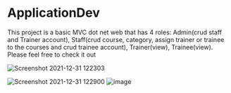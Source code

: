 # ApplicationDev
This project is a basic MVC dot net web that has 4 roles: Admin(crud staff and Trainer account), Staff(crud course, category, assign trainer or trainee to the courses and crud trainee account), Trainer(view), Trainee(view).  Please feel free to check it out

![Screenshot 2021-12-31 122303](https://user-images.githubusercontent.com/58348789/147805106-e306f57d-0f47-4645-afd0-4e8e006ef455.png)


![Screenshot 2021-12-31 122900](https://user-images.githubusercontent.com/58348789/147805228-f71c4b59-242f-456e-a4c6-3f041805664c.png)
![image](https://user-images.githubusercontent.com/58348789/149623659-05d4e43d-0a6a-4391-b9e7-b86ff2c2e234.png)
